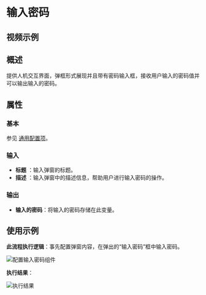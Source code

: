 # 输入密码

## 视频示例

## 概述

提供人机交互界面，弹框形式展现并且带有密码输入框，接收用户输入的密码值并可以输出输入的密码。

## 属性

### 基本

参见 [通用配置项](../Appendix/CommonConfigurationItems.md)。

### 输入

- **标题** ：输入弹窗的标题。
- **描述** ：输入弹窗中的描述信息，帮助用户进行输入密码的操作。

### 输出

- **输入的密码**：将输入的密码存储在此变量。

## 使用示例

**此流程执行逻辑**：事先配置弹窗内容，在弹出的“输入密码”框中输入密码。

![配置输入密码组件](https://docimages.blob.core.chinacloudapi.cn/images/Activities/inputPassword-2.png)

**执行结果**：

![执行结果](https://docimages.blob.core.chinacloudapi.cn/images/Activities/inputPassword-4.png)
